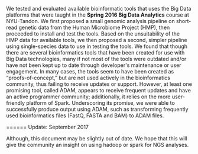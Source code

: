 We tested and evaluated available bioinformatic tools that uses the Big Data platforms that were taught in the <b>Spring 2016 Big Data Analytics</b> course at NYU-Tandon. We first proposed a small genomic analysis pipeline on short-read genetic data from the Human Microbiome Project (HMP), then proceeded to install and test the tools. Based on the unsuitability of the HMP data for available tools, we then proposed a second, simpler pipeline using single-species data to use in testing the tools. We found that though there are several bioinformatics tools that have been created for use with Big Data technologies, many if not most of the tools were outdated and/or have not been kept up to date through developer's maintenance or user engagement. In many cases, the tools seem to have been created as “proofs-of-concept,” but are not used actively in the bioinformatics community, thus failing to receive updates or support. However, at least one promising tool, called ADAM, appears to receive frequent updates and have an active programmer community; additionally, it relies on the more user-friendly platform of Spark. Underscoring its promise, we were able to successfully produce output using ADAM, such as transforming frequently used bioinformatics files (FastQ, FASTA and BAM) to ADAM files.

======
Update: September 2017

Although, this document may be slightly out of date. We hope that this will give the community an insight on using hadoop or spark for NGS analyses.
